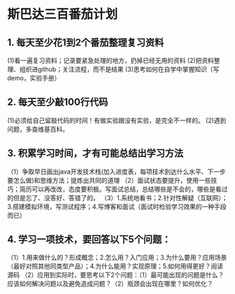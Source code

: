 # 斯巴达三百番茄计划
## 1. 每天至少花1到2个番茄整理复习资料
(1)看一遍复习资料；记录要紧急处理的地方，扔掉已经无用的资料
(2)把资料整理、组织进github；关注流程，而不是结果
(3)思考如何在自学中掌握知识（写demo，实验手册）
## 2. 每天至少敲100行代码
(1)必须给自己留敲代码的时间！有做实验跟没有实验，是完全不一样的。
(2)遇到问题，多查维基百科。
## 3. 积累学习时间，才有可能总结出学习方法
（1）争取早日画出java开发技术栈(加入进度表，每项技术到达什么水平、下一步要怎么做)和思维方法；提炼出共同的道理
（2）面试状态要提升，使用一些技巧；简历可以再改改，态度要积极。写面试总结，总结哪些是不会的，哪些是看过的但是忘了、没答好、答错了的。
（3）1.系统地看书；2.针对性解疑（互联网）；3.搭建模拟环境，写测试程序；4.写博客和面试（面试时检验学习效果的一种手段而已）
## 4. 学习一项技术，要回答以下5个问题：
（1）1.用来做什么的？形成概念；2.怎么用？入门应用；3.为什么要用？应用场景（最好对照其他同类型产品）；4.为什么能用？实现原理；5.如何用得更好？阅读源码
（2）应用到实际时，要思考以下2个问题：（1）最可能出现的问题是什么？应该如何解决问题以及避免造成问题？（2）瓶颈会出现在哪里？如何优化？
